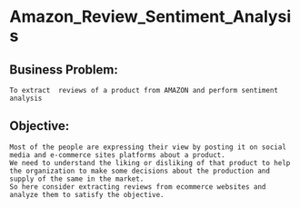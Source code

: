 # Amazon_Review_Sentiment_Analysis

## Business Problem:
    To extract  reviews of a product from AMAZON and perform sentiment analysis 

## Objective:
    Most of the people are expressing their view by posting it on social media and e-commerce sites platforms about a product. 
    We need to understand the liking or disliking of that product to help the organization to make some decisions about the production and supply of the same in the market. 
    So here consider extracting reviews from ecommerce websites and analyze them to satisfy the objective.
